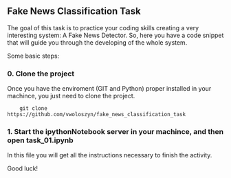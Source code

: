 ## Fake News Classification Task
The goal of this task is to practice your coding skills creating a very interesting system: A Fake News Detector. So, here you have a code snippet that will guide you through the developing of the whole system.

Some basic steps:

### 0. Clone the project
Once you have the enviroment (GIT and Python) proper installed in your machince, you just need to clone the project.
```
    git clone https://github.com/vwoloszyn/fake_news_classification_task
``` 


### 1. Start the ipythonNotebook server in your machince, and then open task_01.ipynb
In this file you will get all the instructions necessary to finish the activity. 

Good luck!
